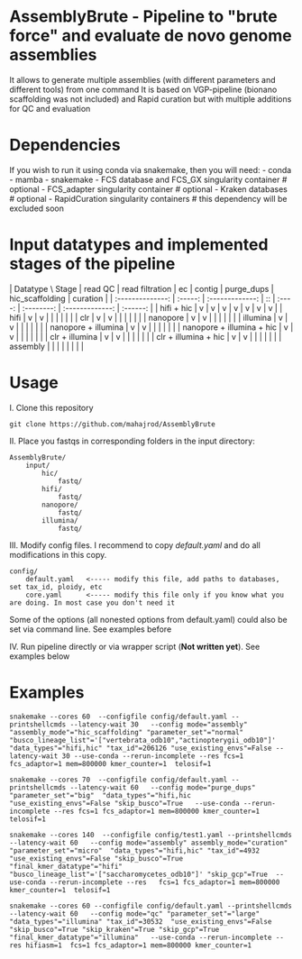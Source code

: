 # AssemblyBrute - Pipeline to "brute force" and evaluate de novo genome assemblies

It allows to generate multiple assemblies (with different parameters and different tools) from one command
It is based on VGP-pipeline (bionano scaffolding was not included) and Rapid curation but with multiple additions for QC and evaluation

# Dependencies

If you wish to run it using conda via snakemake, then you will need:
    - conda
    - mamba
    - snakemake
    - FCS database and FCS_GX singularity container      # optional
    - FCS_adapter singularity container                  # optional
    - Kraken databases                                   # optional
    - RapidCuration singularity containers               # this dependency will be excluded soon

# Input datatypes and implemented stages of the pipeline
| Datatype \ Stage | read QC | read filtration | ec | contig | purge_dups | hic_scaffolding | curation |
| :--------------: | :-----: | :-------------: | :: | :----: | :--------: | :-------------: | :------: |
| hifi + hic | v | v | v | v | v | v | v |
| hifi | v | v |  |  |  |  |  |
| clr | v | v |  |  |  |  |  |
| nanopore | v | v |  |  |  |  |  |
| illumina | v | v |  |  |  |  |  |
| nanopore + illumina | v | v |  |  |  |  |  |
| nanopore + illumina + hic | v | v |  |  |  |  |  |
| clr + illumina | v | v |  |  |  |  |  |
| clr + illumina + hic | v | v |  |  |  |  |  |
| assembly |  |  |  |  |  |  |  |

# Usage
I. Clone this repository
```commandline
git clone https://github.com/mahajrod/AssemblyBrute 

```

II. Place you fastqs in corresponding folders in the input directory:
```commandline
AssemblyBrute/
    input/
        hic/
            fastq/
        hifi/
            fastq/
        nanopore/
            fastq/
        illumina/
            fastq/
```

III. Modify config files. I recommend to copy *default.yaml* and do all modifications in this copy.
```commandline
config/
    default.yaml   <----- modify this file, add paths to databases, set tax_id, ploidy, etc
    core.yaml      <----- modify this file only if you know what you are doing. In most case you don't need it
```
Some of the options (all nonested options from default.yaml) could also be set via command line. See examples before

IV. Run pipeline directly or via wrapper script (**Not written yet**). See examples below

# Examples

```commandline
snakemake --cores 60  --configfile config/default.yaml --printshellcmds --latency-wait 30   --config mode="assembly" "assembly_mode"="hic_scaffolding" "parameter_set"="normal" "busco_lineage_list"='["vertebrata_odb10","actinopterygii_odb10"]' "data_types"="hifi,hic" "tax_id"=206126 "use_existing_envs"=False --latency-wait 30 --use-conda --rerun-incomplete --res fcs=1 fcs_adaptor=1 mem=800000 kmer_counter=1  telosif=1
```

```commandline
snakemake --cores 70  --configfile config/default.yaml --printshellcmds --latency-wait 60   --config mode="purge_dups" "parameter_set"="big"  "data_types"="hifi,hic "use_existing_envs"=False "skip_busco"=True   --use-conda --rerun-incomplete --res fcs=1 fcs_adaptor=1 mem=800000 kmer_counter=1  telosif=1
```

```commandline
snakemake --cores 140  --configfile config/test1.yaml --printshellcmds --latency-wait 60   --config mode="assembly" assembly_mode="curation" "parameter_set"="micro"  "data_types"="hifi,hic" "tax_id"=4932  "use_existing_envs"=False "skip_busco"=True  "final_kmer_datatype"="hifi" "busco_lineage_list"='["saccharomycetes_odb10"]' "skip_gcp"=True  --use-conda --rerun-incomplete --res   fcs=1 fcs_adaptor=1 mem=800000 kmer_counter=1  telosif=1
```

```commandline
snakemake --cores 60 --configfile config/default.yaml --printshellcmds --latency-wait 60   --config mode="qc" "parameter_set"="large"  "data_types"="illumina" "tax_id"=30532  "use_existing_envs"=False "skip_busco"=True "skip_kraken"=True "skip_gcp"=True  "final_kmer_datatype"="illumina"   --use-conda --rerun-incomplete --res hifiasm=1  fcs=1 fcs_adaptor=1 mem=800000 kmer_counter=1
```